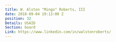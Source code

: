 ```yaml
---
title: W. Alston "Mingo" Roberts, III
date: 2018-09-04 19:13:00 Z
position: 32
Details: USAID
Section: board
Link: https://www.linkedin.com/in/walstonroberts/
---
```


